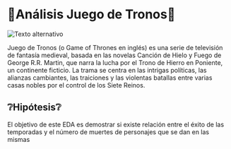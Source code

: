 # 👑**Análisis Juego de Tronos**👑

![Texto alternativo](https://m.media-amazon.com/images/I/519IvvdDEUL._AC_UF894,1000_QL80_.jpg)

Juego de Tronos (o Game of Thrones en inglés) es una serie de televisión de fantasía medieval, basada en las novelas Canción de Hielo y Fuego de George R.R. Martin, que narra la lucha por el Trono de Hierro en Poniente, un continente ficticio. La trama se centra en las intrigas políticas, las alianzas cambiantes, las traiciones y las violentas batallas entre varias casas nobles por el control de los Siete Reinos. 

## ❔Hipótesis❔

El objetivo de este EDA es demostrar si existe relación entre el éxito de las temporadas y el número de muertes de personajes que se dan en las mismas
